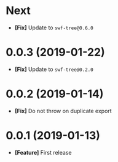 # Next

- **[Fix]** Update to `swf-tree@0.6.0`

# 0.0.3 (2019-01-22)

- **[Fix]** Update to `swf-tree@0.2.0`

# 0.0.2 (2019-01-14)

- **[Fix]** Do not throw on duplicate export

# 0.0.1 (2019-01-13)

- **[Feature]** First release

